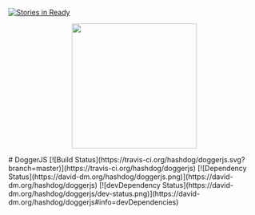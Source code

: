 [![Stories in Ready](https://badge.waffle.io/hashdog/doggerjs.png?label=ready&title=Ready)](https://waffle.io/hashdog/doggerjs)
<p align="center">
  <a href="http://doggerjs.com">
    <img height="250" src="http://doggerjs.com/img/doggerjs.png"/>
  </a>
</p>
# DoggerJS
[![Build Status](https://travis-ci.org/hashdog/doggerjs.svg?branch=master)](https://travis-ci.org/hashdog/doggerjs)
[![Dependency Status](https://david-dm.org/hashdog/doggerjs.png)](https://david-dm.org/hashdog/doggerjs)
[![devDependency Status](https://david-dm.org/hashdog/doggerjs/dev-status.png)](https://david-dm.org/hashdog/doggerjs#info=devDependencies)
